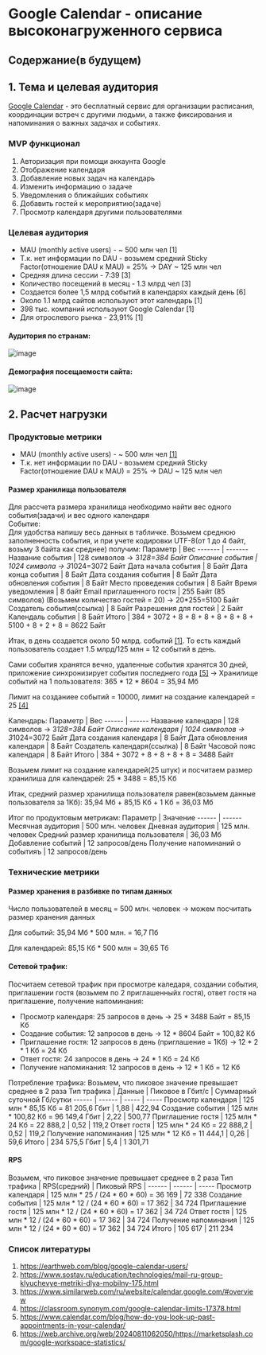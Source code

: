 # Google Calendar - описание высоконагруженного сервиса
## Содержание(в будущем)
## 1. Тема и целевая аудитория
[Google Calendar](https://calendar.google.com) - это бесплатный сервис для организации расписания, координации встреч с другими людьми, а также фиксирования и напоминания о важных задачах и событиях.
### MVP функционал
1. Авторизация при помощи аккаунта Google
2. Отображение календаря
3. Добавление новых задач на календарь
4. Изменить информацию о задаче
5. Уведомления о ближайших событиях
6. Добавить гостей к мероприятию(задаче)
7. Просмотр календаря другими пользователями

### Целевая аудитория
* MAU (monthly active users) - ~ 500 млн чел [1]
* Т.к. нет информации по DAU - возьмем средний Sticky Factor(отношение DAU к MAU) = 25% -> DAY ~ 125 млн чел
* Средняя длина сессии - 7:39 [3]
* Количество посещений в месяц - 1.3 млрд чел [3]
* Создается более 1,5 млрд событий в календарях каждый день [6]
* Около 1.1 млрд сайтов используют этот календарь [1]
* 398 тыс. компаний используют Google Calendar [1]
* Для отрослевого рынка - 23,91% [1]
#### Аудитория по странам:
![image](https://github.com/user-attachments/assets/7c879371-d105-4e8f-b5d1-25f3f8fb6405)
#### Демография посещаемости сайта:
![image](https://github.com/user-attachments/assets/f80ba32f-8e70-4cd2-acf9-b362f22409b8)
## 2. Расчет нагрузки
### Продуктовые метрики
* MAU (monthly active users) - ~ 500 млн чел [[1]](https://earthweb.com/blog/google-calendar-users/)
* Т.к. нет информации по DAU - возьмем средний Sticky Factor(отношение DAU к MAU) = 25% -> DAU ~ 125 млн чел
#### Размер хранилища пользователя
Для рассчета размера хранилища необходимо найти вес одного события(задачи) и вес одного календаря\
Событие:\
Для удобства напишу весь данных в табличке. Возьмем среднюю заполненность события, и при учете кодировки UTF-8(от 1 до 4 байт, возьму 3 байта как среднее) получим:
Параметр | Вес
------- | -------
Название события | 128 символов -> 3*128=384 Байт
Описание события | 1024 символа -> 3*1024=3072 Байт
Дата начала события | 8 Байт
Дата конца события | 8 Байт
Дата создания события | 8 Байт
Дата обновления события | 8 Байт
Место проведения события | 8 Байт
Время уведомления | 8 байт
Email приглашенного гостя | 255 Байт (85 символов) (Возьмем количество гостей = 20) -> 20*255=5100 Байт
Создатель события(ссылка) | 8 Байт
Разрешения для гостей | 2 Байт
Календаль события | 8 Байт
Итого | 384 + 3072 + 8 + 8 + 8 + 8 + 8 + 8 + 5100 + 8 + 2 + 8 = 8622 Байт

Итак, в день создается около 50 млрд. событий [[1]](https://earthweb.com/blog/google-calendar-users/). То есть каждый пользователь создает 1.5 млрд/125 млн = 12 событий в день.

Сами события хранятся вечно, удаленные события хранятся 30 дней, приложение синхронизирует события последнего года [[5]](https://www.calendar.com/blog/how-do-you-look-up-past-appointments-in-your-calendar/) -> Хранилище событий на 1 пользователя: 365 * 12 * 8604 = 35,94 Мб

Лимит на созданиее событий = 10000, лимит на создание календарей = 25 [[4]](https://classroom.synonym.com/google-calendar-limits-17378.html)

Календарь:
Параметр | Вес
------ | ------
Название календаря | 128 символов -> 3*128=384 Байт
Описание календаря | 1024 символов -> 3*1024=3072 Байт
Дата создания календаря | 8 Байт
Дата обновления календаря | 8 Байт
Создатель календаря(ссылка) | 8 Байт
Часовой пояс календаря | 8 Байт
Итого | 384 + 3072 + 8 + 8 + 8 + 8 = 3488 Байт

Возьмем лимит на создание календарей(25 штук) и посчитаем размер хранилиша для календарей: 25 * 3488 = 85,15 Кб

Итак, средний размер хранилища пользователя равен(возьмем данные пользователя за 1Кб): 35,94 Мб + 85,15 Кб + 1 Кб = 36,03 Мб

Итог по продуктовым метрикам:
Параметр | Значение
------ | ------
Месячная аудитория | 500 млн. человек
Дневная аудитория | 125 млн. человек
Средний размер хранилища пользователя | 36,03 Мб
Добавление событий | 12 запросов/день
Получение напоминаний о событияъ | 12 запросов/день

### Технические метрики
#### Размер хранения в разбивке по типам данных
Число пользователей в месяц = 500 млн. человек -> можем посчитать размер хранения данных

Для событий: 35,94 Мб * 500 млн. = 16,7 Пб

Для календарей: 85,15 Кб * 500 млн = 39,65 Тб

#### Сетевой трафик:
Посчитаем сетевой трафик при просмотре каледаря, создании события, приглашении гостя (возьмем по 2 приглашенныйх гостя), ответ гостя на приглашение, получение напоминания:
* Просмотр календаря: 25 запросов в день -> 25 * 3488 Байт = 85,15 Кб
* Создание события: 12 запросов в день -> 12 * 8604 Байт = 100,82 Кб
* Приглашение гостя: 12 запросов в день (приглашение = 1Кб) -> 12 * 2 * 1 Кб = 24 Кб
* Ответ гостя: 24 запросов в день -> 24 * 1 Кб = 24 Кб
* Получение напоминания: 12 запросов в день -> 12 * 1 Кб = 12 Кб

Потребление трафика:
Возьмем, что пиковое значение превышает среднее в 2 раза
Тип трафика | Данные | Пиковое в Гбит/c | Суммарный суточной Гб/cутки
------ | ------ | ----- | -----
Просмотр календаря | 125 млн * 85,15 Кб = 81 205,6 Гбит | 1,88 | 422,94
Создание события | 125 млн * 100,82 Кб = 96 149,4 Гбит | 2,22 | 500,77
Приглашение гостя | 125 млн * 24 Кб = 22 888,2 | 0,52 | 119,2
Ответ гостя | 125 млн * 24 Кб = 22 888,2 | 0,52 | 119,2
Получение напоминания | 125 млн * 12 Кб = 11 444,1 | 0,26 | 59,6
Итого | 234 575,5 Гбит | 5,4 | 1 301,71

#### RPS
Возьмем, что пиковое значение превышает среднее в 2 раза
Тип трафика | RPS(средний) | Пиковый RPS  | 
------ | ------ | -----
Просмотр календаря | 125 млн * 25 / (24 * 60 * 60) = 36 169 | 72 338
Создание события | 125 млн * 12 / (24 * 60 * 60) = 17 362 | 34 724
Приглашение гостя | 125 млн * 12 / (24 * 60 * 60) = 17 362 | 34 724
Ответ гостя | 125 млн * 12 / (24 * 60 * 60) = 17 362 | 34 724
Получение напоминания | 125 млн * 12 / (24 * 60 * 60) = 17 362 | 34 724
Итого | 105 617 | 211 234

### Список литературы
1. https://earthweb.com/blog/google-calendar-users/
2. https://www.sostav.ru/education/technologies/mail-ru-group-klyuchevye-metriki-dlya-mobilny-175.html
3. https://www.similarweb.com/ru/website/calendar.google.com/#overview
4. https://classroom.synonym.com/google-calendar-limits-17378.html
5. https://www.calendar.com/blog/how-do-you-look-up-past-appointments-in-your-calendar/
6. https://web.archive.org/web/20240811062050/https://marketsplash.com/google-workspace-statistics/
